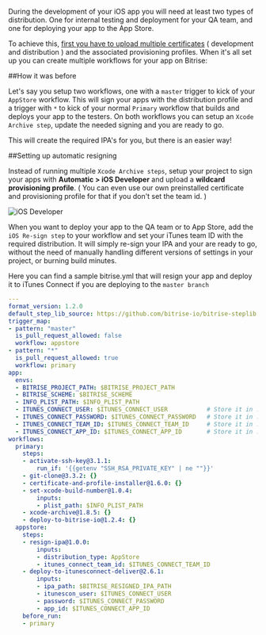 During the development of your iOS app you will need at least two types of distribution. One for internal testing and deployment for your QA team, and one for deploying your app to the App Store.

To achieve this, [first you have to upload multiple certificates](/ios/uploading-certificates/) ( development and distribution ) and the associated provisioning profiles. When it's all set up you can create multiple workflows for your app on Bitrise:

##How it was before

Let's say you setup two workflows, one with a `master` trigger to kick of your `AppStore` workflow. This will sign your apps with the distribution profile and a trigger with `*` to kick of your normal `Primary` workflow that builds and deploys your app to the testers. On both workflows you can setup an `Xcode Archive step`, update the needed signing and you are ready to go.

This will create the required IPA's for you, but there is an easier way!

##Setting up automatic resigning

Instead of running multiple `Xcode Archive steps`, setup your project to sign your apps with **Automatic > iOS Developer** and upload a **wildcard provisioning profile**. ( You can even use our own preinstalled certificate and provisioning profile for that if you don't set the team id. )

![iOS Developer](/img/ios/ios_developer_automatic.png)

When you want to deploy your app to the QA team or to App Store, add the `iOS Re-sign step` to your workflow and set your iTunes team ID with the required distribution. It will simply re-sign your IPA and your are ready to go, without the need of manually handling different versions of settings in your project, or burning build minutes.

Here you can find a sample bitrise.yml that will resign your app and deploy it to iTunes Connect if you are deploying to the `master branch`

```yaml
---
format_version: 1.2.0
default_step_lib_source: https://github.com/bitrise-io/bitrise-steplib.git
trigger_map:
- pattern: "master"
  is_pull_request_allowed: false
  workflow: appstore
- pattern: "*"
  is_pull_request_allowed: true
  workflow: primary
app:
  envs:
  - BITRISE_PROJECT_PATH: $BITRISE_PROJECT_PATH
  - BITRISE_SCHEME: $BITRISE_SCHEME
  - INFO_PLIST_PATH: $INFO_PLIST_PATH
  - ITUNES_CONNECT_USER: $ITUNES_CONNECT_USER           # Store it in .bitrise.secrets.yml
  - ITUNES_CONNECT_PASSWORD: $ITUNES_CONNECT_PASSWORD   # Store it in .bitrise.secrets.yml
  - ITUNES_CONNECT_TEAM_ID: $ITUNES_CONNECT_TEAM_ID     # Store it in .bitrise.secrets.yml
  - ITUNES_CONNECT_APP_ID: $ITUNES_CONNECT_APP_ID       # Store it in .bitrise.secrets.yml
workflows:
  primary:
    steps:
    - activate-ssh-key@3.1.1:
        run_if: '{{getenv "SSH_RSA_PRIVATE_KEY" | ne ""}}'
    - git-clone@3.3.2: {}
    - certificate-and-profile-installer@1.6.0: {}
    - set-xcode-build-number@1.0.4:
        inputs:
        - plist_path: $INFO_PLIST_PATH
    - xcode-archive@1.8.5: {}
    - deploy-to-bitrise-io@1.2.4: {}
  appstore:
    steps:
    - resign-ipa@1.0.0:
        inputs:
        - distribution_type: AppStore
        - itunes_connect_team_id: $ITUNES_CONNECT_TEAM_ID
    - deploy-to-itunesconnect-deliver@2.6.1:
        inputs:
        - ipa_path: $BITRISE_RESIGNED_IPA_PATH
        - itunescon_user: $ITUNES_CONNECT_USER
        - password: $ITUNES_CONNECT_PASSWORD
        - app_id: $ITUNES_CONNECT_APP_ID
    before_run:
    - primary
```
